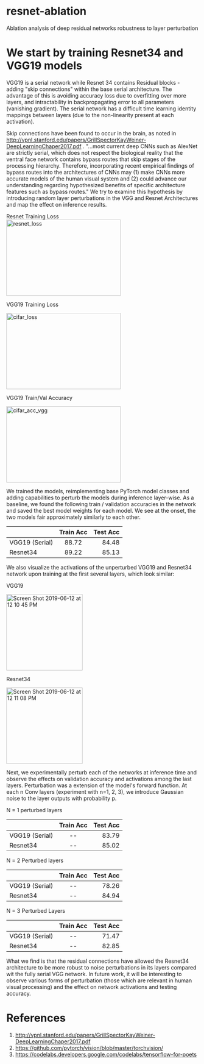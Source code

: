 # resnet-ablation
Ablation analysis of deep residual networks robustness to layer perturbation


# We start by training Resnet34 and VGG19 models
VGG19 is a serial network while Resnet 34 contains Residual blocks - adding "skip connections" within the base serial architecture. The advantage of this is avoiding accuracy loss due to overfitting over more layers, and intractability in backpropagating error to all parameters (vanishing gradient). The serial network has a difficult time learning identity mappings between layers (due to the non-linearity present at each activation). 

Skip connections have been found to occur in the brain, as noted in http://vpnl.stanford.edu/papers/GrillSpectorKayWeiner-DeepLearningChaper2017.pdf . "...most current deep CNNs such as AlexNet are strictly serial, which does not respect the biological reality that the ventral face network contains bypass routes that skip stages of the processing
hierarchy. Therefore, incorporating recent empirical findings of bypass routes into the architectures of CNNs may (1) make CNNs more accurate models of the human visual system and (2) could advance our understanding regarding hypothesized benefits of specific architecture features such as bypass routes." We try to examine this hypothesis by introducing random layer perturbations in the VGG and Resnet Architectures and map the effect on inference results.

Resnet Training Loss                                                                     
<img width="300" height="200" alt="resnet_loss" src="https://user-images.githubusercontent.com/18583460/59377186-8f006a00-8d06-11e9-9f91-268dbc22a262.png"> 

VGG19 Training Loss

<img width="300" height="200" alt="cifar_loss" src="https://user-images.githubusercontent.com/18583460/59377966-23b79780-8d08-11e9-901b-2feaea2c7cda.png">

VGG19 Train/Val Accuracy

<img width="300" height="200" alt="cifar_acc_vgg" src="https://user-images.githubusercontent.com/18583460/59378036-45b11a00-8d08-11e9-899a-410b61fd82a6.png">

We trained the models, reimplementing base PyTorch model classes and adding capabilities to perturb the models during inference layer-wise. As a baseline, we found the following train / validation accuracies in the network and saved the best model weights for each model. We see at the onset, the two models fair approximately similarly to each other. 

|  | Train Acc | Test Acc |
| :---         |     :---:      |          ---: |
| VGG19 (Serial)   | 88.72     | 84.48    |
| Resnet34     | 89.22       | 85.13      |

We also visualize the activations of the unperturbed VGG19 and Resnet34 network upon training at the first several layers, which look similar:

VGG19

<img width="200" alt="Screen Shot 2019-06-12 at 12 10 45 PM" src="https://user-images.githubusercontent.com/18583460/59379919-c07c3400-8d0c-11e9-97c5-5da4763d006f.png">

Resnet34

<img width="200" alt="Screen Shot 2019-06-12 at 12 11 08 PM" src="https://user-images.githubusercontent.com/18583460/59379993-f28d9600-8d0c-11e9-9aed-48eba69bed2c.png">

Next, we experimentally perturb each of the networks at inference time and observe the effects on validation accuracy and activations among the last layers. Perturbation was a extension of the model's forward function. At each n Conv layers (experiment with n=1, 2, 3), we introduce Gaussian noise to the layer outputs with probability p. 

N = 1 perturbed layers

|  | Train Acc | Test Acc |
| :---         |     :---:      |          ---: |
| VGG19 (Serial)   | --     | 83.79    |
| Resnet34     | --      | 85.02      |

N = 2 Perturbed layers

|  | Train Acc | Test Acc |
| :---         |     :---:      |          ---: |
| VGG19 (Serial)   | --     | 78.26    |
| Resnet34     | --      | 84.94      |

N = 3 Perturbed Layers

|  | Train Acc | Test Acc |
| :---         |     :---:      |          ---: |
| VGG19 (Serial)   | --     |  71.47  |
| Resnet34     | --      | 82.85      |

What we find is that the residual connections have allowed the Resnet34 architecture to be more robust to noise perturbations in its layers compared wit the fully serial VGG network. In future work, it will be interesting to observe various forms of perturbation (those which are relevant in human visual processing) and the effect on network activations and testing accuracy. 

# References
1. http://vpnl.stanford.edu/papers/GrillSpectorKayWeiner-DeepLearningChaper2017.pdf
2. https://github.com/pytorch/vision/blob/master/torchvision/
3. https://codelabs.developers.google.com/codelabs/tensorflow-for-poets

